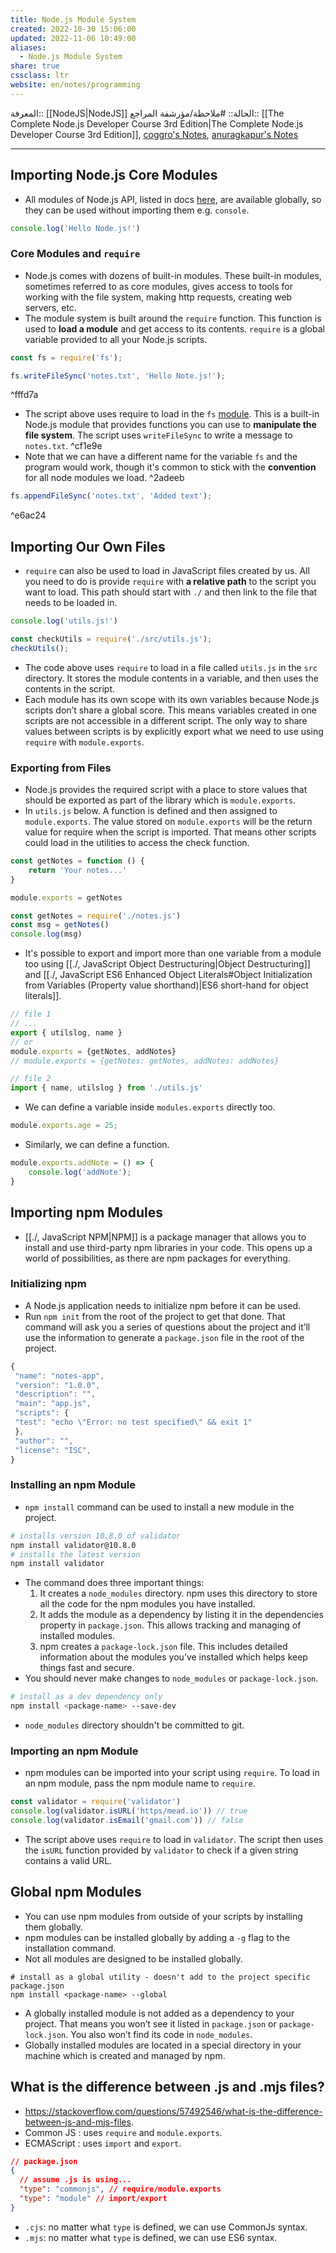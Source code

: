 ```yaml
---
title: Node.js Module System
created: 2022-10-30 15:06:00
updated: 2022-11-06 10:49:00
aliases:
  - Node.js Module System
share: true
cssclass: ltr
website: en/notes/programming
---
```


المعرفة:: [[NodeJS|NodeJS]]
الحالة:: #ملاحظة/مؤرشفة
المراجع:: [[The Complete Node.js Developer Course 3rd Edition|The Complete Node.js Developer Course 3rd Edition]], [coggro's Notes](https://github.com/coggro/node-notes-2021/tree/main/Section%20002), [anuragkapur's Notes](https://github.com/anuragkapur/anuragkapur.github.io/blob/master/blog/programming/javascript/_posts/2019-04-23-the-complete-node-js-developer-course-3rd-edition-udemy.md)

---

## Importing Node.js Core Modules

- All modules of Node.js API, listed in docs [here](https://nodejs.org/dist/latest-v18.x/docs/api/), are available globally, so they can be used without importing them e.g. `console`.

```js
console.log('Hello Node.js!')
```

### Core Modules and `require`

- Node.js comes with dozens of built-in modules. These built-in modules, sometimes referred to as core modules, gives access to tools for working with the file system, making http requests, creating web servers, etc.
- The module system is built around the `require` function. This function is used to **load a module** and get access to its contents. `require` is a global variable provided to all your Node.js scripts.

```js
const fs = require('fs');

fs.writeFileSync('notes.txt', 'Hello Note.js!');
```

^fffd7a

- The script above uses require to load in the `fs` [module](https://nodejs.org/dist/latest-v18.x/docs/api/fs.html#fswritefilesyncfile-data-options). This is a built-in Node.js module that provides functions you can use to **manipulate the file system**. The script uses `writeFileSync` to write a message to `notes.txt`. ^cf1e9e
- Note that we can have a different name for the variable `fs` and the program would work, though it's common to stick with the **convention** for all node modules we load. ^2adeeb

```js
fs.appendFileSync('notes.txt', 'Added text');
```

^e6ac24

## Importing Our Own Files

- `require` can also be used to load in JavaScript files created by us. All you need to do is provide `require` with **a relative path** to the script you want to load. This path should start with `./` and then link to the file that needs to be loaded in.

```js:utils.js
console.log('utils.js!')
```

```js:app.js
const checkUtils = require('./src/utils.js');
checkUtils();
```

- The code above uses `require` to load in a file called `utils.js` in the `src` directory. It stores the module contents in a variable, and then uses the contents in the script.
- Each module has its own scope with its own variables because Node.js scripts don’t share a global score. This means variables created in one scripts are not accessible in a different script. The only way to share values between scripts is by explicitly export what we need to use using `require` with `module.exports`.

### Exporting from Files

- Node.js provides the required script with a place to store values that should be exported as part of the library which is `module.exports`.
- In `utils.js` below. A function is defined and then assigned to `module.exports`. The value stored on `module.exports` will be the return value for require when the script is imported. That means other scripts could load in the utilities to access the check function.

```js
const getNotes = function () {
    return 'Your notes...'
}

module.exports = getNotes
```

```js
const getNotes = require('./notes.js')
const msg = getNotes()
console.log(msg)
```

- It's possible to export and import more than one variable from a module too using [[./, JavaScript Object Destructuring|Object Destructuring]] and [[./, JavaScript ES6 Enhanced Object Literals#Object Initialization from Variables (Property value shorthand)|ES6 short-hand for object literals]].

```js
// file 1
// ...
export { utilslog, name }
// or
module.exports = {getNotes, addNotes}
// module.exports = {getNotes: getNotes, addNotes: addNotes}

// file 2
import { name, utilslog } from './utils.js'
```

- We can define a variable inside `modules.exports` directly too.

```js
module.exports.age = 25;
```

- Similarly, we can define a function.

```js
module.exports.addNote = () => {
    console.log('addNote');
}
```

## Importing npm Modules

- [[./, JavaScript NPM|NPM]] is a package manager that allows you to install and use third-party npm libraries in your code. This opens up a world of possibilities, as there are npm packages for everything.

### Initializing npm

- A Node.js application needs to initialize npm before it can be used.
- Run `npm init` from the root of the project to get that done. That command will ask you a series of questions about the project and it’ll use the information to generate a `package.json` file in the root of the project.

```js
{
 "name": "notes-app",
 "version": "1.0.0",
 "description": "",
 "main": "app.js",
 "scripts": {
 "test": "echo \"Error: no test specified\" && exit 1"
 },
 "author": "",
 "license": "ISC",
}
```

### Installing an npm Module

- `npm install` command can be used to install a new module in the project.

```bash
# installs version 10.8.0 of validator
npm install validator@10.8.0
# installs the latest version
npm install validator
```

- The command does three important things:
  1. It creates a `node_modules` directory. npm uses this directory to store all the code for the npm modules you have installed.
  2. It adds the module as a dependency by listing it in the dependencies property in `package.json`. This allows tracking and managing of installed modules.
  3. npm creates a `package-lock.json` file. This includes detailed information about the modules you’ve installed which helps keep things fast and secure.
- You should never make changes to `node_modules` or `package-lock.json`.

```bash
# install as a dev dependency only
npm install <package-name> --save-dev
```

- `node_modules` directory shouldn't be committed to git.

### Importing an npm Module

- npm modules can be imported into your script using `require`. To load in an npm module, pass the npm module name to `require`.

```js
const validator = require('validator')
console.log(validator.isURL('https/mead.io')) // true
console.log(validator.isEmail('gmail.com')) // false
```

- The script above uses `require` to load in `validator`. The script then uses the `isURL` function provided by `validator` to check if a given string contains a valid URL.

## Global npm Modules

- You can use npm modules from outside of your scripts by installing them globally.
- npm modules can be installed globally by adding a `-g` flag to the installation command.
- Not all modules are designed to be installed globally.

```shell
# install as a global utility - doesn't add to the project specific package.json
npm install <package-name> --global 
```

- A globally installed module is not added as a dependency to your project. That means you won’t see it listed in `package.json` or `package-lock.json`. You also won’t find its code in `node_modules`.
- Globally installed modules are located in a special directory in your machine which is created and managed by npm.

## What is the difference between .js and .mjs files?

- <https://stackoverflow.com/questions/57492546/what-is-the-difference-between-js-and-mjs-files>.
- Common JS : uses `require` and `module.exports`.
- ECMAScript : uses `import` and `export`.

```json
// package.json
{
  // assume .js is using...
  "type": "commonjs", // require/module.exports
  "type": "module" // import/export
}
```

- `.cjs`: no matter what `type` is defined, we can use CommonJs syntax.
- `.mjs`: no matter what `type` is defined, we can use ES6 syntax.
